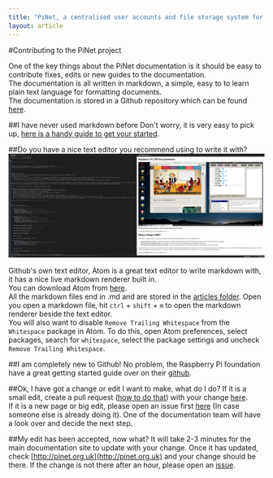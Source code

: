 ```yaml
---
title: "PiNet, a centralised user accounts and file storage system for a Raspberry Pi classroom."
layout: article
---
```


#Contributing to the PiNet project

One of the key things about the PiNet documentation is it should be easy to contribute fixes, edits or new guides to the documentation.   
The documentation is all written in markdown, a simple, easy to to learn plain text language for formatting documents.   
The documentation is stored in a Github repository which can be found [here](https://github.com/PiNet/PiNet.github.io). 
   
##I have never used markdown before
Don't worry, it is very easy to pick up, [here is a handy guide to get your started](https://github.com/adam-p/markdown-here/wiki/Markdown-Cheatsheet).
   
##Do you have a nice text editor you recommend using to write it with?
![](/assets/images/atom-1.jpeg)

   
Github's own text editor, Atom is a great text editor to write markdown with, it has a nice live markdown renderer built in.   
You can download Atom from [here](https://atom.io/).   
All the markdown files end in .md and are stored in the [articles folder](https://github.com/PiNet/PiNet.github.io/tree/master/articles).
Open you open a markdown file, hit ```ctrl``` + ```shift``` + ```m``` to open the markdown renderer beside the text editor.   
You will also want to disable ```Remove Trailing Whitespace``` from the ```Whitespace``` package in Atom. To do this, open Atom preferences, select packages, search for ```whitespace```, select the package settings and uncheck ```Remove Trailing Whitespace```.   
   
##I am completely new to Github!
No problem, the Raspberry Pi foundation have a great getting started guide over on their [github](https://github.com/raspberrypilearning/creating-resources/blob/master/github.md).

##Ok, I have got a change or edit I want to make, what do I do?
If it is a small edit, create a pull request ([how to do that](https://github.com/raspberrypilearning/creating-resources/blob/master/github.md)) with your change [here](https://github.com/PiNet/PiNet.github.io/pulls).   
 If it is a new page or big edit, please open an issue first [here](https://github.com/PiNet/PiNet.github.io/issues) (In case someone else is already doing it). 
 One of the documentation team will have a look over and decide the next step.   
 
##My edit has been accepted, now what?
It will take 2-3 minutes for the main documentation site to update with your change. Once it has updated, check [http://pinet.org.uk](http://pinet.org.uk) and your change should be there. If the change is not there after an hour, please open an [issue](https://github.com/PiNet/PiNet.github.io/issues).
